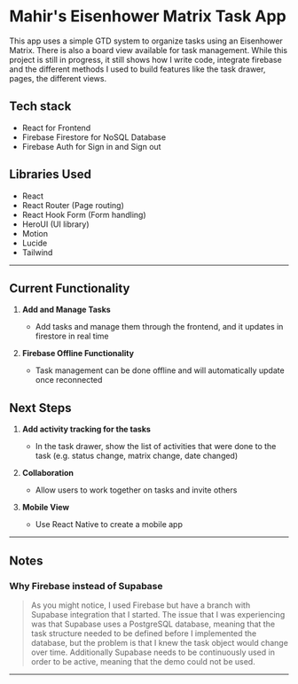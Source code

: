 # Mahir's Eisenhower Matrix Task App

This app uses a simple GTD system to organize tasks using an Eisenhower Matrix. There is also a board view available for task management. While this project is still in progress, it still shows how I write code, integrate firebase and the different methods I used to build features like the task drawer, pages, the different views.

## Tech stack

-   React for Frontend
-   Firebase Firestore for NoSQL Database
-   Firebase Auth for Sign in and Sign out

## Libraries Used

-   React
-   React Router (Page routing)
-   React Hook Form (Form handling)
-   HeroUI (UI library)
-   Motion
-   Lucide
-   Tailwind

---

## Current Functionality

1.  **Add and Manage Tasks**

    -   Add tasks and manage them through the frontend, and it updates in firestore in real time

2.  **Firebase Offline Functionality**

    -   Task management can be done offline and will automatically update once reconnected

## Next Steps

1.  **Add activity tracking for the tasks**

    -   In the task drawer, show the list of activities that were done to the task (e.g. status change, matrix change, date changed)

2.  **Collaboration**

    -   Allow users to work together on tasks and invite others

3.  **Mobile View**

    -   Use React Native to create a mobile app

---

## Notes

### Why Firebase instead of Supabase

> As you might notice, I used Firebase but have a branch with Supabase integration that I started. The issue that I was experiencing was that Supabase uses a PostgreSQL database, meaning that the task structure needed to be defined before I implemented the database, but the problem is that I knew the task object would change over time. Additionally Supabase needs to be continuously used in order to be active, meaning that the demo could not be used.

---
